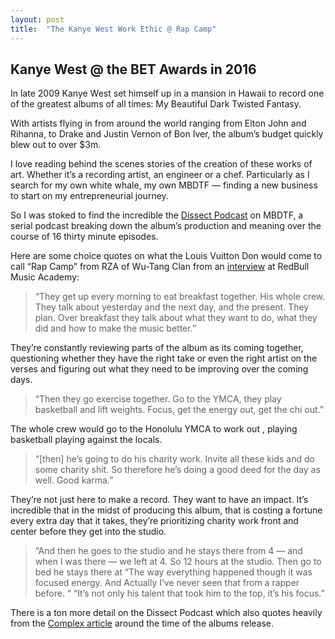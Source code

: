 ```yaml
---
layout: post
title:  "The Kanye West Work Ethic @ Rap Camp"
---
```


## Kanye West @ the BET Awards in 2016

In late 2009 Kanye West set himself up in a mansion in Hawaii to record one of the greatest albums of all times: My Beautiful Dark Twisted Fantasy.

With artists flying in from around the world ranging from Elton John and Rihanna, to Drake and Justin Vernon of Bon Iver, the album’s budget quickly blew out to over $3m.

I love reading behind the scenes stories of the creation of these works of art. Whether it’s a recording artist, an engineer or a chef. Particularly as I search for my own white whale, my own MBDTF — finding a new business to start on my entrepreneurial journey.

So I was stoked to find the incredible the [Dissect Podcast](https://dissectpodcast.com/) on MBDTF, a serial podcast breaking down the album’s production and meaning over the course of 16 thirty minute episodes.

Here are some choice quotes on what the Louis Vuitton Don would come to call “Rap Camp” from RZA of Wu-Tang Clan from an [interview](https://www.youtube.com/watch?v=crzHgL-gW_4) at RedBull Music Academy:
> “They get up every morning to eat breakfast together. His whole crew. They talk about yesterday and the next day, and the present.
> They plan. Over breakfast they talk about what they want to do, what they did and how to make the music better.”

They’re constantly reviewing parts of the album as its coming together, questioning whether they have the right take or even the right artist on the verses and figuring out what they need to be improving over the coming days.
> “Then they go exercise together. Go to the YMCA, they play basketball and lift weights. Focus, get the energy out, get the chi out.”

The whole crew would go to the Honolulu YMCA to work out , playing basketball playing against the locals.
> “[then] he’s going to do his charity work. Invite all these kids and do some charity shit. So therefore he’s doing a good deed for the day as well. Good karma.”

They’re not just here to make a record. They want to have an impact. It’s incredible that in the midst of producing this album, that is costing a fortune every extra day that it takes, they’re prioritizing charity work front and center before they get into the studio.
> “And then he goes to the studio and he stays there from 4 — and when I was there — we left at 4. So 12 hours at the studio. Then go to bed he stays there at
> “The way everything happened though it was focused energy. And Actually I’ve never seen that from a rapper before. “
> “It’s not only his talent that took him to the top, it’s his focus.”

There is a ton more detail on the Dissect Podcast which also quotes heavily from the [Complex article](http://www.complex.com/music/2010/11/kanye-west-project-runaway) around the time of the albums release.